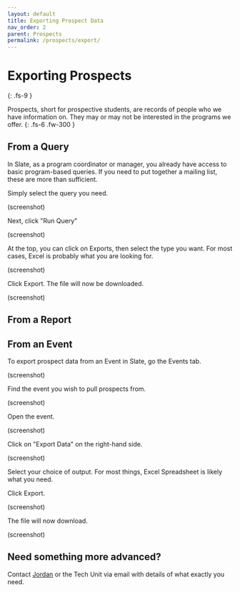 ```yaml
---
layout: default
title: Exporting Prospect Data
nav_order: 2
parent: Prospects
permalink: /prospects/export/
---
```


# Exporting Prospects
{: .fs-9 }

Prospects, short for prospective students, are records of people who we have information on. They may or may not be interested in the programs we offer. 
{: .fs-6 .fw-300 }

## From a Query
In Slate, as a program coordinator or manager, you already have access to basic program-based queries. If you need to put together a mailing list, these are more than sufficient. 

Simply select the query you need.

(screenshot)

Next, click "Run Query"

(screenshot)

At the top, you can click on Exports, then select the type you want. For most cases, Excel is probably what you are looking for.

(screenshot)

Click Export. The file will now be downloaded.

(screenshot)

## From a Report

## From an Event
To export prospect data from an Event in Slate, go the Events tab.

(screenshot)

Find the event you wish to pull prospects from.

(screenshot)

Open the event.

(screenshot)

Click on "Export Data" on the right-hand side.

(screenshot)

Select your choice of output. For most things, Excel Spreadsheet is likely what you need.

Click Export.

(screenshot)

The file will now download.

(screenshot)


## Need something more advanced?
Contact [Jordan](mailto:jordan.scruggs@msstate.edu) or the Tech Unit via email with details of what exactly you need.